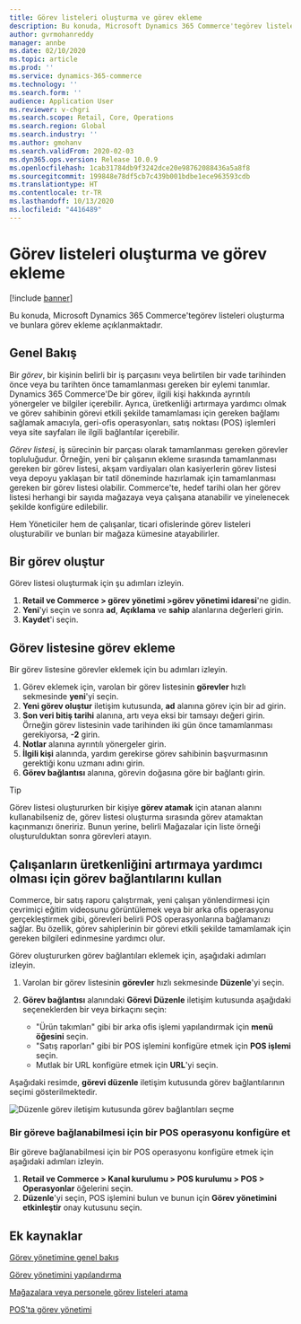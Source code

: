 ```yaml
---
title: Görev listeleri oluşturma ve görev ekleme
description: Bu konuda, Microsoft Dynamics 365 Commerce'tegörev listeleri oluşturma ve bunlara görev ekleme açıklanmaktadır.
author: gvrmohanreddy
manager: annbe
ms.date: 02/10/2020
ms.topic: article
ms.prod: ''
ms.service: dynamics-365-commerce
ms.technology: ''
ms.search.form: ''
audience: Application User
ms.reviewer: v-chgri
ms.search.scope: Retail, Core, Operations
ms.search.region: Global
ms.search.industry: ''
ms.author: gmohanv
ms.search.validFrom: 2020-02-03
ms.dyn365.ops.version: Release 10.0.9
ms.openlocfilehash: 1cab31784db9f3242dce20e98762088436a5a8f8
ms.sourcegitcommit: 199848e78df5cb7c439b001bdbe1ece963593cdb
ms.translationtype: HT
ms.contentlocale: tr-TR
ms.lasthandoff: 10/13/2020
ms.locfileid: "4416489"
---
```

# <a name="create-task-lists-and-add-tasks"></a>Görev listeleri oluşturma ve görev ekleme

[!include [banner](includes/banner.md)]

Bu konuda, Microsoft Dynamics 365 Commerce'tegörev listeleri oluşturma ve bunlara görev ekleme açıklanmaktadır.

## <a name="overview"></a>Genel Bakış

Bir *görev*, bir kişinin belirli bir iş parçasını veya belirtilen bir vade tarihinden önce veya bu tarihten önce tamamlanması gereken bir eylemi tanımlar. Dynamics 365 Commerce'De bir görev, ilgili kişi hakkında ayrıntılı yönergeler ve bilgiler içerebilir. Ayrıca, üretkenliği artırmaya yardımcı olmak ve görev sahibinin görevi etkili şekilde tamamlaması için gereken bağlamı sağlamak amacıyla, geri-ofis operasyonları, satış noktası (POS) işlemleri veya site sayfaları ile ilgili bağlantılar içerebilir.

*Görev listesi*, iş sürecinin bir parçası olarak tamamlanması gereken görevler topluluğudur. Örneğin, yeni bir çalışanın ekleme sırasında tamamlanması gereken bir görev listesi, akşam vardiyaları olan kasiyerlerin görev listesi veya depoyu yaklaşan bir tatil döneminde hazırlamak için tamamlanması gereken bir görev listesi olabilir. Commerce'te, hedef tarihi olan her görev listesi herhangi bir sayıda mağazaya veya çalışana atanabilir ve yinelenecek şekilde konfigüre edilebilir.

Hem Yöneticiler hem de çalışanlar, ticari ofislerinde görev listeleri oluşturabilir ve bunları bir mağaza kümesine atayabilirler.

## <a name="create-a-task-list"></a>Bir görev oluştur

Görev listesi oluşturmak için şu adımları izleyin.

1. **Retail ve Commerce \> görev yönetimi \>görev yönetimi idaresi**'ne gidin.
1. **Yeni**'yi seçin ve sonra **ad**, **Açıklama** ve **sahip** alanlarına değerleri girin.
1. **Kaydet**'i seçin.

## <a name="add-tasks-to-a-task-list"></a>Görev listesine görev ekleme

Bir görev listesine görevler eklemek için bu adımları izleyin.
 
1. Görev eklemek için, varolan bir görev listesinin **görevler** hızlı sekmesinde **yeni**'yi seçin.
1. **Yeni görev oluştur** iletişim kutusunda, **ad** alanına görev için bir ad girin.
1. **Son veri bitiş tarihi** alanına, artı veya eksi bir tamsayı değeri girin. Örneğin görev listesinin vade tarihinden iki gün önce tamamlanması gerekiyorsa, **-2** girin.
1. **Notlar** alanına ayrıntılı yönergeler girin.
1. **İlgili kişi** alanında, yardım gerekirse görev sahibinin başvurmasının gerektiği konu uzmanı adını girin.
1. **Görev bağlantısı** alanına, görevin doğasına göre bir bağlantı girin.

> [!TIP]
> Görev listesi oluştururken bir kişiye **görev atamak** için atanan alanını kullanabilseniz de, görev listesi oluşturma sırasında görev atamaktan kaçınmanızı öneririz. Bunun yerine, belirli Mağazalar için liste örneği oluşturulduktan sonra görevleri atayın.

## <a name="use-task-links-to-help-improve-worker-productivity"></a>Çalışanların üretkenliğini artırmaya yardımcı olması için görev bağlantılarını kullan

Commerce, bir satış raporu çalıştırmak, yeni çalışan yönlendirmesi için çevrimiçi eğitim videosunu görüntülemek veya bir arka ofis operasyonu gerçekleştirmek gibi, görevleri belirli POS operasyonlarına bağlamanızı sağlar. Bu özellik, görev sahiplerinin bir görevi etkili şekilde tamamlamak için gereken bilgileri edinmesine yardımcı olur.

Görev oluştururken görev bağlantıları eklemek için, aşağıdaki adımları izleyin.

1. Varolan bir görev listesinin **görevler** hızlı sekmesinde **Düzenle**'yi seçin.
1. **Görev bağlantısı** alanındaki **Görevi Düzenle** iletişim kutusunda aşağıdaki seçeneklerden bir veya birkaçını seçin:

    - "Ürün takımları" gibi bir arka ofis işlemi yapılandırmak için **menü öğesini** seçin.
    - "Satış raporları" gibi bir POS işlemini konfigüre etmek için **POS işlemi** seçin.
    - Mutlak bir URL konfigüre etmek için **URL**'yi seçin.

Aşağıdaki resimde, **görevi düzenle** iletişim kutusunda görev bağlantılarının seçimi gösterilmektedir.

![Düzenle görev iletişim kutusunda görev bağlantıları seçme](media/HQ-POS-Tasks-Linking.png)

### <a name="configure-a-pos-operation-so-that-it-can-be-linked-to-a-task"></a>Bir göreve bağlanabilmesi için bir POS operasyonu konfigüre et

Bir göreve bağlanabilmesi için bir POS operasyonu konfigüre etmek için aşağıdaki adımları izleyin.

1. **Retail ve Commerce \> Kanal kurulumu \> POS kurulumu \> POS \> Operasyonlar** öğelerini seçin.
1. **Düzenle**'yi seçin, POS işlemini bulun ve bunun için **Görev yönetimini etkinleştir** onay kutusunu seçin.

## <a name="additional-resources"></a>Ek kaynaklar

[Görev yönetimine genel bakış](task-mgmt-overview.md)

[Görev yönetimini yapılandırma](task-mgmt-configure.md)

[Mağazalara veya personele görev listeleri atama](task-mgmt-assign-lists.md)

[POS'ta görev yönetimi](task-mgmt-POS.md)
